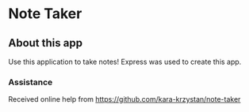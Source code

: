 # Note Taker

## About this app
Use this application to take notes!
Express was used to create this app.

### Assistance
Received online help from https://github.com/kara-krzystan/note-taker